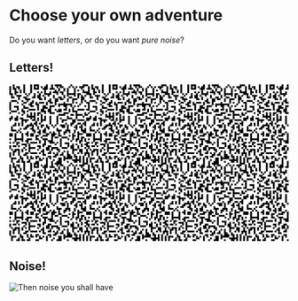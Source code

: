 # Choose your own adventure

Do you want *letters*, or do you want *pure noise*?

## Letters!
![Letters it is](https://github.com/vegaprotocol/brand/blob/main/1-Vega-Brand-Basics/1E-Patterns-%2B-Textures/Noise-Pattern/Vega_Noise_Pattern.png)

## Noise!
![Then noise you shall have](https://github.com/vegaprotocol/brand/blob/main/1-Vega-Brand-Basics/1E-Patterns-%2B-Textures/Static-Textures/Mid_Grey_Static.jpg)
